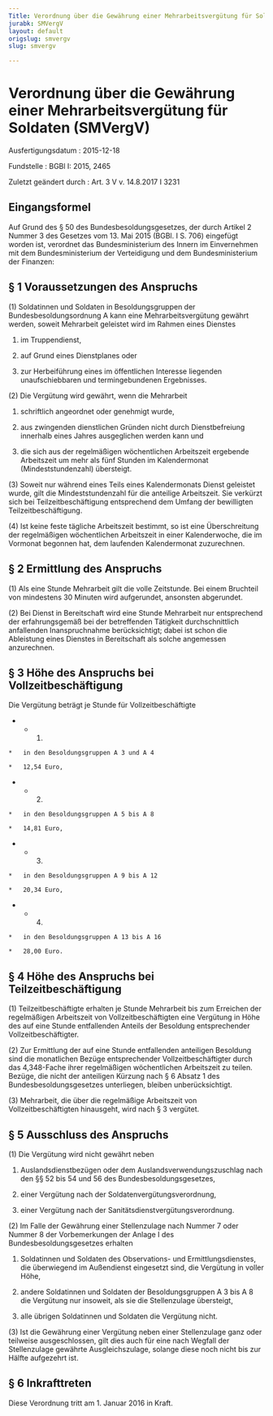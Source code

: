 ```yaml
---
Title: Verordnung über die Gewährung einer Mehrarbeitsvergütung für Soldaten
jurabk: SMVergV
layout: default
origslug: smvergv
slug: smvergv

---
```


# Verordnung über die Gewährung einer Mehrarbeitsvergütung für Soldaten (SMVergV)

Ausfertigungsdatum
:   2015-12-18

Fundstelle
:   BGBl I: 2015, 2465

Zuletzt geändert durch
:   Art. 3 V v. 14.8.2017 I 3231


## Eingangsformel

Auf Grund des § 50 des Bundesbesoldungsgesetzes, der durch Artikel 2
Nummer 3 des Gesetzes vom 13. Mai 2015 (BGBl. I S. 706) eingefügt
worden ist, verordnet das Bundesministerium des Innern im Einvernehmen
mit dem Bundesministerium der Verteidigung und dem Bundesministerium
der Finanzen:


## § 1 Voraussetzungen des Anspruchs

(1) Soldatinnen und Soldaten in Besoldungsgruppen der
Bundesbesoldungsordnung A kann eine Mehrarbeitsvergütung gewährt
werden, soweit Mehrarbeit geleistet wird im Rahmen eines Dienstes

1.  im Truppendienst,


2.  auf Grund eines Dienstplanes oder


3.  zur Herbeiführung eines im öffentlichen Interesse liegenden
    unaufschiebbaren und termingebundenen Ergebnisses.




(2) Die Vergütung wird gewährt, wenn die Mehrarbeit

1.  schriftlich angeordnet oder genehmigt wurde,


2.  aus zwingenden dienstlichen Gründen nicht durch Dienstbefreiung
    innerhalb eines Jahres ausgeglichen werden kann und


3.  die sich aus der regelmäßigen wöchentlichen Arbeitszeit ergebende
    Arbeitszeit um mehr als fünf Stunden im Kalendermonat
    (Mindeststundenzahl) übersteigt.




(3) Soweit nur während eines Teils eines Kalendermonats Dienst
geleistet wurde, gilt die Mindeststundenzahl für die anteilige
Arbeitszeit. Sie verkürzt sich bei Teilzeitbeschäftigung entsprechend
dem Umfang der bewilligten Teilzeitbeschäftigung.

(4) Ist keine feste tägliche Arbeitszeit bestimmt, so ist eine
Überschreitung der regelmäßigen wöchentlichen Arbeitszeit in einer
Kalenderwoche, die im Vormonat begonnen hat, dem laufenden
Kalendermonat zuzurechnen.


## § 2 Ermittlung des Anspruchs

(1) Als eine Stunde Mehrarbeit gilt die volle Zeitstunde. Bei einem
Bruchteil von mindestens 30 Minuten wird aufgerundet, ansonsten
abgerundet.

(2) Bei Dienst in Bereitschaft wird eine Stunde Mehrarbeit nur
entsprechend der erfahrungsgemäß bei der betreffenden Tätigkeit
durchschnittlich anfallenden Inanspruchnahme berücksichtigt; dabei ist
schon die Ableistung eines Dienstes in Bereitschaft als solche
angemessen anzurechnen.


## § 3 Höhe des Anspruchs bei Vollzeitbeschäftigung

Die Vergütung beträgt je Stunde für Vollzeitbeschäftigte

*    *   1.

    *   in den Besoldungsgruppen A 3 und A 4

    *   12,54 Euro,


*    *   2.

    *   in den Besoldungsgruppen A 5 bis A 8

    *   14,81 Euro,


*    *   3.

    *   in den Besoldungsgruppen A 9 bis A 12

    *   20,34 Euro,


*    *   4.

    *   in den Besoldungsgruppen A 13 bis A 16

    *   28,00 Euro.





## § 4 Höhe des Anspruchs bei Teilzeitbeschäftigung

(1) Teilzeitbeschäftigte erhalten je Stunde Mehrarbeit bis zum
Erreichen der regelmäßigen Arbeitszeit von Vollzeitbeschäftigten eine
Vergütung in Höhe des auf eine Stunde entfallenden Anteils der
Besoldung entsprechender Vollzeitbeschäftigter.

(2) Zur Ermittlung der auf eine Stunde entfallenden anteiligen
Besoldung sind die monatlichen Bezüge entsprechender
Vollzeitbeschäftigter durch das
4,348-Fache              ihrer regelmäßigen wöchentlichen Arbeitszeit
zu teilen. Bezüge, die nicht der anteiligen Kürzung nach § 6 Absatz 1
des Bundesbesoldungsgesetzes unterliegen, bleiben unberücksichtigt.

(3) Mehrarbeit, die über die regelmäßige Arbeitszeit von
Vollzeitbeschäftigten hinausgeht, wird nach § 3 vergütet.


## § 5 Ausschluss des Anspruchs

(1) Die Vergütung wird nicht gewährt neben

1.  Auslandsdienstbezügen oder dem Auslandsverwendungszuschlag nach den §§
    52 bis 54 und 56 des Bundesbesoldungsgesetzes,


2.  einer Vergütung nach der Soldatenvergütungsverordnung,


3.  einer Vergütung nach der Sanitätsdienstvergütungsverordnung.




(2) Im Falle der Gewährung einer Stellenzulage nach Nummer 7 oder
Nummer 8 der Vorbemerkungen der Anlage I des Bundesbesoldungsgesetzes
erhalten

1.  Soldatinnen und Soldaten des Observations- und Ermittlungsdienstes,
    die überwiegend im Außendienst eingesetzt sind, die Vergütung in
    voller Höhe,


2.  andere Soldatinnen und Soldaten der Besoldungsgruppen A 3 bis A 8 die
    Vergütung nur insoweit, als sie die Stellenzulage übersteigt,


3.  alle übrigen Soldatinnen und Soldaten die Vergütung nicht.




(3) Ist die Gewährung einer Vergütung neben einer Stellenzulage ganz
oder teilweise ausgeschlossen, gilt dies auch für eine nach Wegfall
der Stellenzulage gewährte Ausgleichszulage, solange diese noch nicht
bis zur Hälfte aufgezehrt ist.


## § 6 Inkrafttreten

Diese Verordnung tritt am 1. Januar 2016 in Kraft.

